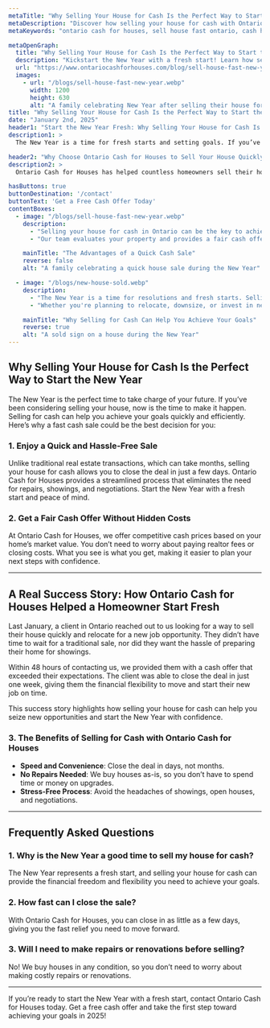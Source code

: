 ```yaml
---
metaTitle: "Why Selling Your House for Cash Is the Perfect Way to Start the New Year"
metaDescription: "Discover how selling your house for cash with Ontario Cash for Houses can provide a fresh start this New Year. Learn the benefits of a quick cash sale today!"
metaKeywords: "ontario cash for houses, sell house fast ontario, cash home buyers Ontario, quick house sale Ontario, New Year house sale, fast cash house sale Ontario"

metaOpenGraph:
  title: "Why Selling Your House for Cash Is the Perfect Way to Start the New Year"
  description: "Kickstart the New Year with a fresh start! Learn how selling your house fast for cash with Ontario Cash for Houses can help you achieve your goals."
  url: "https://www.ontariocashforhouses.com/blog/sell-house-fast-new-year"
  images:
    - url: "/blogs/sell-house-fast-new-year.webp"
      width: 1200
      height: 630
      alt: "A family celebrating New Year after selling their house for cash"
title: "Why Selling Your House for Cash Is the Perfect Way to Start the New Year"
date: "January 2nd, 2025"
header1: "Start the New Year Fresh: Why Selling Your House for Cash Is a Smart Choice"
description1: >
  The New Year is a time for fresh starts and setting goals. If you’ve been thinking about selling your house, doing it for cash can provide the quick, stress-free solution you need to move forward with your plans. Ontario Cash for Houses specializes in fast cash sales, helping homeowners start the New Year with a clean slate and financial flexibility.

header2: "Why Choose Ontario Cash for Houses to Sell Your House Quickly This New Year"
description2: >
  Ontario Cash for Houses has helped countless homeowners sell their houses quickly and hassle-free. Whether you're looking to downsize, relocate, or settle financial obligations, we make the process seamless and stress-free. Here’s why selling your house for cash this New Year could be the best decision you make.

hasButtons: true
buttonDestination: '/contact'
buttonText: 'Get a Free Cash Offer Today'
contentBoxes:
  - image: "/blogs/sell-house-fast-new-year.webp"
    description: 
      - "Selling your house for cash in Ontario can be the key to achieving your New Year’s goals. Unlike traditional sales, which can take months and involve complicated negotiations, a cash sale with Ontario Cash for Houses is quick, simple, and free of the usual hassles."
      - "Our team evaluates your property and provides a fair cash offer, allowing you to close in as little as a few days. With no need for repairs, showings, or realtor fees, you can enjoy a stress-free sale and focus on what matters most to you this New Year."

    mainTitle: "The Advantages of a Quick Cash Sale"
    reverse: false
    alt: "A family celebrating a quick house sale during the New Year"

  - image: "/blogs/new-house-sold.webp"
    description: 
      - "The New Year is a time for resolutions and fresh starts. Selling your house fast for cash allows you to move forward without the burden of a lengthy and uncertain sale process. Ontario Cash for Houses provides a reliable solution for homeowners who want to sell quickly and start the year off right."
      - "Whether you're planning to relocate, downsize, or invest in new opportunities, a cash sale ensures you have the funds you need to make your next move. Let us help you achieve your New Year goals with a hassle-free sale."

    mainTitle: "Why Selling for Cash Can Help You Achieve Your Goals"
    reverse: true
    alt: "A sold sign on a house during the New Year"
---
```


## **Why Selling Your House for Cash Is the Perfect Way to Start the New Year**

The New Year is the perfect time to take charge of your future. If you’ve been considering selling your house, now is the time to make it happen. Selling for cash can help you achieve your goals quickly and efficiently. Here’s why a fast cash sale could be the best decision for you:

### **1. Enjoy a Quick and Hassle-Free Sale**
Unlike traditional real estate transactions, which can take months, selling your house for cash allows you to close the deal in just a few days. Ontario Cash for Houses provides a streamlined process that eliminates the need for repairs, showings, and negotiations. Start the New Year with a fresh start and peace of mind.

### **2. Get a Fair Cash Offer Without Hidden Costs**
At Ontario Cash for Houses, we offer competitive cash prices based on your home’s market value. You don’t need to worry about paying realtor fees or closing costs. What you see is what you get, making it easier to plan your next steps with confidence.

---

## **A Real Success Story: How Ontario Cash for Houses Helped a Homeowner Start Fresh**

Last January, a client in Ontario reached out to us looking for a way to sell their house quickly and relocate for a new job opportunity. They didn’t have time to wait for a traditional sale, nor did they want the hassle of preparing their home for showings. 

Within 48 hours of contacting us, we provided them with a cash offer that exceeded their expectations. The client was able to close the deal in just one week, giving them the financial flexibility to move and start their new job on time. 

This success story highlights how selling your house for cash can help you seize new opportunities and start the New Year with confidence.

### **3. The Benefits of Selling for Cash with Ontario Cash for Houses**
- **Speed and Convenience**: Close the deal in days, not months.
- **No Repairs Needed**: We buy houses as-is, so you don’t have to spend time or money on upgrades.
- **Stress-Free Process**: Avoid the headaches of showings, open houses, and negotiations.

---

## **Frequently Asked Questions**

### **1. Why is the New Year a good time to sell my house for cash?**
The New Year represents a fresh start, and selling your house for cash can provide the financial freedom and flexibility you need to achieve your goals.

### **2. How fast can I close the sale?**
With Ontario Cash for Houses, you can close in as little as a few days, giving you the fast relief you need to move forward.

### **3. Will I need to make repairs or renovations before selling?**
No! We buy houses in any condition, so you don’t need to worry about making costly repairs or renovations.

---

If you’re ready to start the New Year with a fresh start, contact Ontario Cash for Houses today. Get a free cash offer and take the first step toward achieving your goals in 2025!
